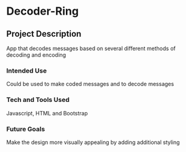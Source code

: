 # Decoder-Ring

## Project Description
App that decodes messages based on several different methods of decoding and encoding

### Intended Use
Could be used to make coded messages and to decode messages

### Tech and Tools Used
Javascript, HTML and Bootstrap

### Future Goals
Make the design more visually appealing by adding additional styling
